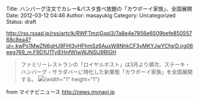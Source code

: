 Title: ハンバーグ注文でカレー&パスタ食べ放題の「カウボーイ家族」、全国展開
Date: 2012-03-12 04:46
Author: masayukig
Category: Uncategorized
Status: draft

<http://rss.rssad.jp/rss/artclk/RWFTmzjGxpl3/7a8e4e7856e6509befe85055768c8ea4?ul=.kwPs1MwZN6gHJ9FHl3yHFhmSz6AuxW8NhkCF3yMKYJwYCfgrD.jrg06eeg769_m.F9D1U1TylEHnfWIwWJNSlJ9RIGH>  
  
  

> ファミリーレストランの「ロイヤルホスト」は3月より順次、ステーキ・ハンバーグ・サラダバーに特化した新業態「カウボーイ家族」を全国展開する。
> ![](http://rss.rssad.jp/rss/artimg/RWFTmzjGxpl3/7a8e4e7856e6509befe85055768c8ea4){width="1"
> height="1"}

  
  
from マイナビニュース <http://news.mynavi.jp>
